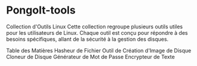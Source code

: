# PongoIt-tools

Collection d'Outils Linux
Cette collection regroupe plusieurs outils utiles pour les utilisateurs de Linux. Chaque outil est conçu pour répondre à des besoins spécifiques, allant de la sécurité à la gestion des disques.

Table des Matières
Hasheur de Fichier
Outil de Création d'Image de Disque
Cloneur de Disque
Générateur de Mot de Passe
Encrypteur de Texte
